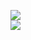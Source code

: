 [![](https://img.shields.io/badge/Made%20With-Github%20Spray-lightgrey.svg?style=for-the-badge&logo=github)](https://github.com/Annihil/github-spray#2382)  
[![](https://i.imgur.com/2DrTn0Z.gif)](https://github.com/Annihil/github-spray)